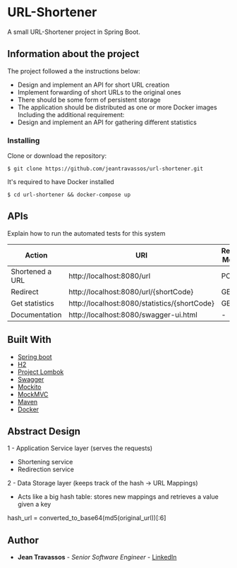 
# URL-Shortener

A small URL-Shortener project in Spring Boot.
## Information about the project

The project followed a the instructions below:
-   Design and implement an API for short URL creation
-   Implement forwarding of short URLs to the original ones
-   There should be some form of persistent storage
-   The application should be distributed as one or more Docker images
Including the additional requirement:
-   Design and implement an API for gathering different statistics


### Installing

Clone or download the repository:
```
$ git clone https://github.com/jeantravassos/url-shortener.git
```

It's required to have Docker installed

```
$ cd url-shortener && docker-compose up
```


## APIs

Explain how to run the automated tests for this system


| Action | URI | Request Method | Body |
| --- | --- | --- | --- |
| Shortened a URL | http://localhost:8080/url | POST | {"url":"http://www.neueda.com"} |
| Redirect | http://localhost:8080/url/{shortCode} | GET | - |
| Get statistics | http://localhost:8080/statistics/{shortCode} | GET | - |
| Documentation | http://localhost:8080/swagger-ui.html | - | - | 

## Built With

* [Spring boot](https://spring.io/projects/spring-boot)
* [H2](https://www.h2database.com/html/main.html)
* [Project Lombok](https://projectlombok.org/)
* [Swagger](https://swagger.io/)
* [Mockito](https://site.mockito.org/)
* [MockMVC](https://spring.io/guides/gs/testing-web/)
* [Maven](https://maven.apache.org/)
* [Docker](https://www.docker.com/)

## Abstract Design
1 - Application Service layer (serves the requests)
* Shortening service
* Redirection service

2 - Data Storage layer (keeps track of the hash -> URL Mappings)
* Acts like a big hash table: stores new mappings and retrieves a value given a key

hash_url = converted_to_base64(md5(original_url))[:6]

## Author

* **Jean Travassos** - *Senior Software Engineer* - [LinkedIn]([https://www.linkedin.com/in/jeantravassos/](https://www.linkedin.com/in/jeantravassos/))

